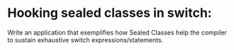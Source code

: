 # Hooking sealed classes in switch:

Write an application that exemplifies how Sealed Classes help the compiler to sustain exhaustive switch
expressions/statements.